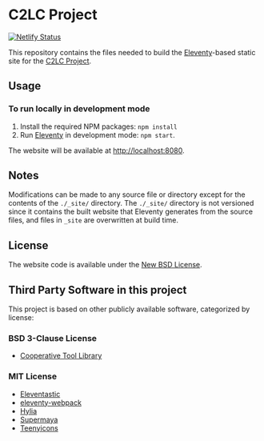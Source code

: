 # C2LC Project

[![Netlify Status](https://api.netlify.com/api/v1/badges/b69af899-f119-4aa8-a7e2-e5d99e995b8c/deploy-status)](https://app.netlify.com/sites/weavly/deploys)

This repository contains the files needed to build the [Eleventy](http://11ty.dev/)-based static site for the [C2LC Project](https://c2lc-project.netlify.app).

## Usage

### To run locally in development mode

1. Install the required NPM packages: `npm install`
2. Run [Eleventy](http://11ty.dev) in development mode: `npm start`.

The website will be available at [http://localhost:8080](http://localhost:8080).

## Notes

Modifications can be made to any source file or directory except for the contents of the `./_site/` directory. The
`./_site/` directory is not versioned since it contains the built website that Eleventy generates from the source files,
and  files in `_site` are overwritten at build time.

## License

The website code is available under the [New BSD License](https://raw.githubusercontent.com/codelearncreate/c2lc-project-website/main/LICENSE.md).

## Third Party Software in this project

This project is based on other publicly available software, categorized by license:

### BSD 3-Clause License

* [Cooperative Tool Library](https://github.com/platform-coop-toolkit/coop-tool-library)

### MIT License

* [Eleventastic](https://github.com/maxboeck/eleventastic)
* [eleventy-webpack](https://github.com/clenemt/eleventy-webpack)
* [Hylia](https://github.com/hankchizljaw/hylia)
* [Supermaya](https://github.com/MadeByMike/supermaya)
* [Teenyicons](https://github.com/teenyicons/teenyicons)
